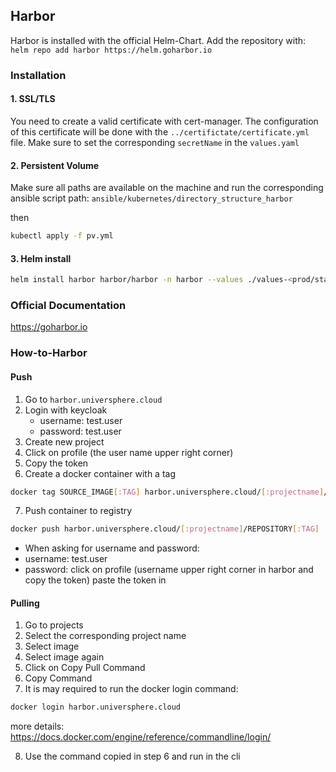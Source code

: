 ## Harbor

Harbor is installed with the official Helm-Chart.
Add the repository with:  
`helm repo add harbor https://helm.goharbor.io`

### Installation

#### 1. SSL/TLS
You need to create a valid certificate with cert-manager. The configuration of this certificate will be done with the `../certifictate/certificate.yml` file.
Make sure to set the corresponding `secretName` in the `values.yaml`

#### 2. Persistent Volume
Make sure all paths are available on the machine and run the corresponding ansible script
path: `ansible/kubernetes/directory_structure_harbor`

then

```bash
kubectl apply -f pv.yml
```

#### 3. Helm install
```bash
helm install harbor harbor/harbor -n harbor --values ./values-<prod/staging>.yml
```

### Official Documentation
https://goharbor.io


### How-to-Harbor
#### Push 
1. Go to `harbor.universphere.cloud`
2. Login with keycloak
    * username: test.user
    * password: test.user
3. Create new project
4. Click on profile (the user name upper right corner)
5. Copy the token 
6. Create a docker container with a tag 
```bash
docker tag SOURCE_IMAGE[:TAG] harbor.universphere.cloud/[:projectname]/REPOSITORY[:TAG]
```

7. Push container to registry

```bash
docker push harbor.universphere.cloud/[:projectname]/REPOSITORY[:TAG]
```
 * When asking for username and password:
 * username: test.user
 * password: click on profile (username upper right corner in harbor and copy the token) paste the token in 

 #### Pulling
1. Go to projects 
2. Select the corresponding  project name
3. Select image
4. Select image again 
5. Click on Copy Pull Command
6. Copy Command
7. It is may required to run the docker login command:
```bash
docker login harbor.universphere.cloud
```
more details: https://docs.docker.com/engine/reference/commandline/login/

8. Use the command copied in step 6 and run in the cli